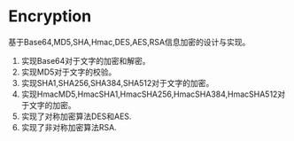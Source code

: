 Encryption
==========

基于Base64,MD5,SHA,Hmac,DES,AES,RSA信息加密的设计与实现。

1. 实现Base64对于文字的加密和解密。
2. 实现MD5对于文字的校验。
3. 实现SHA1,SHA256,SHA384,SHA512对于文字的加密。
4. 实现HmacMD5,HmacSHA1,HmacSHA256,HmacSHA384,HmacSHA512对于文字的加密。
5. 实现了对称加密算法DES和AES.
6. 实现了非对称加密算法RSA.
